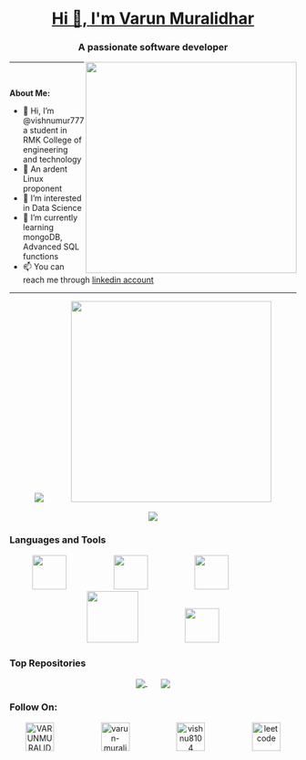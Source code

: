 [<h1 align="center">Hi 👋, I'm Varun Muralidhar</h1>](https://vishnumur777.github.io/varun-landing-page/)
<h3 align="center">A passionate software developer</h3>
<img align="right" src="https://pbs.twimg.com/media/FxgW8yDaMAA4dim?format=jpg&name=large" width="370vh" >

------------

<br>

**About Me:**
- 👋 Hi, I’m @vishnumur777 a student in RMK College of engineering and technology
- 🐧 An ardent Linux proponent
- 👀 I’m interested in Data Science
- 🌱 I’m currently learning mongoDB, Advanced SQL functions
- 📫 You can reach me through [linkedin account](https://www.linkedin.com/in/varun-muralidhar-53187b215/)

--------------


<p align="center">
<a href="https://vishnumur777.github.io/varun-landing-page/" target="_blank" ><img src="https://github-readme-stats.vercel.app/api?username=vishnumur777&include_all_commits=true&theme=highcontrast" ></a> &nbsp;&nbsp;&nbsp;&nbsp;&nbsp;&nbsp;&nbsp;&nbsp;&nbsp;&nbsp;
   <img src="https://github-readme-stats.vercel.app/api/top-langs/?username=vishnumur777&layout=compact&theme=highcontrast" width=352vh>
</p>

<div align="center">
<a><img src="https://github-readme-streak-stats.herokuapp.com/?user=vishnumur777&theme=highcontrast"></a>
</div>

### Languages and Tools

<p align="center">
  <img src="https://bashlogo.com/img/symbol/png/monochrome_light.png" width="60vh">&nbsp;&nbsp;&nbsp;&nbsp;&nbsp;&nbsp;&nbsp;&nbsp;&nbsp;&nbsp;&nbsp;&nbsp;&nbsp;&nbsp;&nbsp;&nbsp;&nbsp;&nbsp;&nbsp;&nbsp;
  <img src="https://upload.wikimedia.org/wikipedia/commons/thumb/c/c3/Python-logo-notext.svg/1869px-Python-logo-notext.svg.png" width="60vh">&nbsp;&nbsp;&nbsp;&nbsp;&nbsp;&nbsp;&nbsp;&nbsp;&nbsp;&nbsp;&nbsp;&nbsp;&nbsp;&nbsp;&nbsp;&nbsp;&nbsp;&nbsp;&nbsp;&nbsp;
  <img src="https://git-scm.com/images/logos/downloads/Git-Icon-1788C.png" width="60vh">&nbsp;&nbsp;&nbsp;&nbsp;&nbsp;&nbsp;&nbsp;&nbsp;&nbsp;&nbsp;&nbsp;&nbsp;&nbsp;&nbsp;&nbsp;&nbsp;&nbsp;&nbsp;&nbsp;&nbsp;
  <img src="https://cdn.freebiesupply.com/logos/thumbs/2x/java-4-logo.png" width="90vh">&nbsp;&nbsp;&nbsp;&nbsp;&nbsp;&nbsp;&nbsp;&nbsp;&nbsp;&nbsp;&nbsp;&nbsp;&nbsp;&nbsp;&nbsp;&nbsp;&nbsp;&nbsp;&nbsp;&nbsp;
  <img src="https://www.docker.com/wp-content/uploads/2022/03/Moby-logo.png" width="60vh">
</p>

### Top Repositories

<p align="center">
<a href="https://github.com/vishnumur777/railwiredashboard">
  <img align="center" src="https://github-readme-stats.vercel.app/api/pin/?username=vishnumur777&repo=railwiredashboard&theme=highcontrast" />
</a>&nbsp;&nbsp;&nbsp;&nbsp;&nbsp;
<a href="https://github.com/vishnumur777/batinfo">
  <img align="center" src="https://github-readme-stats.vercel.app/api/pin/?username=vishnumur777&repo=batinfo&theme=highcontrast" />
</a>
</p>

<h3 align="left">Follow On: </h3>
<p align="center">
<a href="https://twitter.com/VARUNMURALIDHA7" target="blank"><img align="center" src="https://raw.githubusercontent.com/rahuldkjain/github-profile-readme-generator/master/src/images/icons/Social/twitter.svg" alt="VARUNMURALIDHA7" width="50vh" /></a>&nbsp;&nbsp;&nbsp;&nbsp;&nbsp;&nbsp;&nbsp;&nbsp;&nbsp;&nbsp;&nbsp;&nbsp;&nbsp;&nbsp;&nbsp;&nbsp;&nbsp;&nbsp;&nbsp;&nbsp;
<a href="https://www.linkedin.com/in/varun-muralidhar-53187b215/" target="blank"><img align="center" src="https://raw.githubusercontent.com/rahuldkjain/github-profile-readme-generator/master/src/images/icons/Social/linked-in-alt.svg" alt="varun-muralidhar" width="50vh" /></a>&nbsp;&nbsp;&nbsp;&nbsp;&nbsp;&nbsp;&nbsp;&nbsp;&nbsp;&nbsp;&nbsp;&nbsp;&nbsp;&nbsp;&nbsp;&nbsp;&nbsp;&nbsp;&nbsp;&nbsp;
<a href="https://www.instagram.com/vishnu_8104/" target="blank"><img align="center" src="https://raw.githubusercontent.com/rahuldkjain/github-profile-readme-generator/master/src/images/icons/Social/instagram.svg" alt="vishnu8104" width="50vh" /></a>&nbsp;&nbsp;&nbsp;&nbsp;&nbsp;&nbsp;&nbsp;&nbsp;&nbsp;&nbsp;&nbsp;&nbsp;&nbsp;&nbsp;&nbsp;&nbsp;&nbsp;&nbsp;&nbsp;&nbsp;
<a href="https://leetcode.com/varunushamurali/" target="blank"><img align="center" src="https://raw.githubusercontent.com/rahuldkjain/github-profile-readme-generator/master/src/images/icons/Social/leet-code.svg" alt="leetcode" width="50vh" /></a>
</p>


